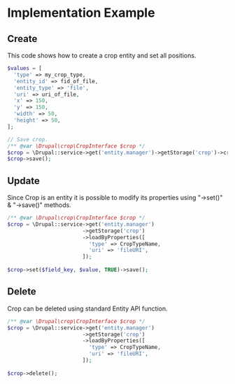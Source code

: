 # Implementation Example

## Create

This code shows how to create a crop entity and set all positions.

```php
$values = [
  'type' => my_crop_type,
  'entity_id' => fid_of_file,
  'entity_type' => 'file',
  'uri' => uri_of_file,
  'x' => 150,
  'y' => 150,
  'width' => 50,
  'height' => 50,
];

// Save crop.
/** @var \Drupal\crop\CropInterface $crop */
$crop = \Drupal::service->get('entity.manager')->getStorage('crop')->create($values);
$crop->save();
```

## Update

Since Crop is an entity it is possible to modify its properties using "->set()" & "->save()" methods.

```php
/** @var \Drupal\crop\CropInterface $crop */
$crop = \Drupal::service->get('entity.manager')
                        ->getStorage('crop')
                        ->loadByProperties([
                          'type' => CropTypeName,
                          'uri' => 'fileURI',
                        ]);
                        
$crop->set($field_key, $value, TRUE)->save();
```

## Delete

Crop can be deleted using standard Entity API function.

```php
/** @var \Drupal\crop\CropInterface $crop */
$crop = \Drupal::service->get('entity.manager')
                        ->getStorage('crop')
                        ->loadByProperties([
                          'type' => CropTypeName,
                          'uri' => 'fileURI',
                        ]);
                        
$crop->delete();
```
